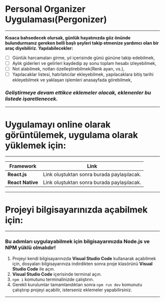 # Personal Organizer Uygulaması(Pergonizer)

---

**Kısaca bahsedecek olursak, günlük hayatınızda göz önünde bulundurmanız gereken belli başlı şeyleri takip etmenize yardımcı olan bir araç diyebiliriz. Yapılabilecekler:**

- [ ] Günlük harcamaları girme, yıl içerisinde günü gününe takip edebilmek,
- [ ] Aylık giderleri ve gelirleri kaydedip ay sonu toplam hesabı izleyebilmek,
- [ ] Not alabilmek, notları özelleştirebilmek(Renk ayarı, vs.),
- [ ] Yapılacaklar listesi, hatırlatıcılar ekleyebilmek, yapılacaklara bitiş tarihi ekleyebilmek ve yaklaşan işlemleri anasayfada görebilmek,

### *Geliştirmeye devam ettikce eklemeler olacak, eklenenler bu listede işaretlenecek.*

---

# Uygulamayı online olarak görüntülemek, uygulama olarak yüklemek için:

---

|Framework|Link|
|---|---|
|**React.js**|Link oluştuktan sonra burada paylaşılacak.|
|**React Native**|Link oluştuktan sonra burada paylaşılacak.|



---

# Projeyi bilgisayarınızda açabilmek için:

---

### Bu adımları uygulayabilmek için bilgisayarınızda Node.js ve NPM yüklü olmalıdır!

1. Projeyi kendi bilgisayarınızda **Visual Studio Code** kullanarak açabilmek için, dosyaları bilgisayarınıza indirdikten sonra proje klasörünü **Visual Studio Code** ile açın.
2. **Visual Studio Code** içerisinde terminal açın.
3. `npm i` komutunu terminalinizde çalıştırın.
4. Gerekli kurulumlar tamamlandıktan sonra `npm run dev` komunutu çalıştırıp projeyi açabilir, isterseniz eklemeler yapabilirsiniz.

---
